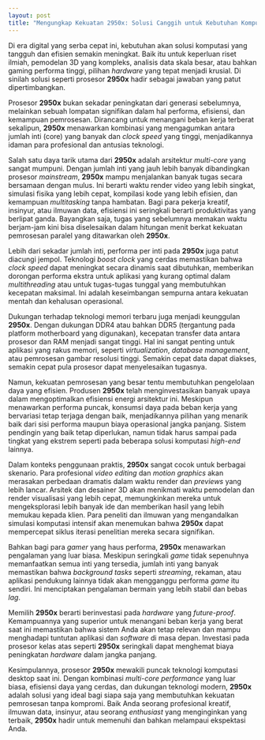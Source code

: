```yaml
---
layout: post
title: "Mengungkap Kekuatan 2950x: Solusi Canggih untuk Kebutuhan Komputasi Anda"
---
```


Di era digital yang serba cepat ini, kebutuhan akan solusi komputasi yang tangguh dan efisien semakin meningkat. Baik itu untuk keperluan riset ilmiah, pemodelan 3D yang kompleks, analisis data skala besar, atau bahkan gaming performa tinggi, pilihan *hardware* yang tepat menjadi krusial. Di sinilah solusi seperti prosesor **2950x** hadir sebagai jawaban yang patut dipertimbangkan.

Prosesor **2950x** bukan sekadar peningkatan dari generasi sebelumnya, melainkan sebuah lompatan signifikan dalam hal performa, efisiensi, dan kemampuan pemrosesan. Dirancang untuk menangani beban kerja terberat sekalipun, **2950x** menawarkan kombinasi yang mengagumkan antara jumlah inti (core) yang banyak dan *clock speed* yang tinggi, menjadikannya idaman para profesional dan antusias teknologi.

Salah satu daya tarik utama dari **2950x** adalah arsitektur *multi-core* yang sangat mumpuni. Dengan jumlah inti yang jauh lebih banyak dibandingkan prosesor *mainstream*, **2950x** mampu menjalankan banyak tugas secara bersamaan dengan mulus. Ini berarti waktu render video yang lebih singkat, simulasi fisika yang lebih cepat, kompilasi kode yang lebih efisien, dan kemampuan *multitasking* tanpa hambatan. Bagi para pekerja kreatif, insinyur, atau ilmuwan data, efisiensi ini seringkali berarti produktivitas yang berlipat ganda. Bayangkan saja, tugas yang sebelumnya memakan waktu berjam-jam kini bisa diselesaikan dalam hitungan menit berkat kekuatan pemrosesan paralel yang ditawarkan oleh **2950x**.

Lebih dari sekadar jumlah inti, performa per inti pada **2950x** juga patut diacungi jempol. Teknologi *boost clock* yang cerdas memastikan bahwa *clock speed* dapat meningkat secara dinamis saat dibutuhkan, memberikan dorongan performa ekstra untuk aplikasi yang kurang optimal dalam *multithreading* atau untuk tugas-tugas tunggal yang membutuhkan kecepatan maksimal. Ini adalah keseimbangan sempurna antara kekuatan mentah dan kehalusan operasional.

Dukungan terhadap teknologi memori terbaru juga menjadi keunggulan **2950x**. Dengan dukungan DDR4 atau bahkan DDR5 (tergantung pada platform motherboard yang digunakan), kecepatan transfer data antara prosesor dan RAM menjadi sangat tinggi. Hal ini sangat penting untuk aplikasi yang rakus memori, seperti *virtualization*, *database management*, atau pemrosesan gambar resolusi tinggi. Semakin cepat data dapat diakses, semakin cepat pula prosesor dapat menyelesaikan tugasnya.

Namun, kekuatan pemrosesan yang besar tentu membutuhkan pengelolaan daya yang efisien. Produsen **2950x** telah menginvestasikan banyak upaya dalam mengoptimalkan efisiensi energi arsitektur ini. Meskipun menawarkan performa puncak, konsumsi daya pada beban kerja yang bervariasi tetap terjaga dengan baik, menjadikannya pilihan yang menarik baik dari sisi performa maupun biaya operasional jangka panjang. Sistem pendingin yang baik tetap diperlukan, namun tidak harus sampai pada tingkat yang ekstrem seperti pada beberapa solusi komputasi *high-end* lainnya.

Dalam konteks penggunaan praktis, **2950x** sangat cocok untuk berbagai skenario. Para profesional *video editing* dan *motion graphics* akan merasakan perbedaan dramatis dalam waktu render dan *previews* yang lebih lancar. Arsitek dan desainer 3D akan menikmati waktu pemodelan dan render visualisasi yang lebih cepat, memungkinkan mereka untuk mengeksplorasi lebih banyak ide dan memberikan hasil yang lebih memukau kepada klien. Para peneliti dan ilmuwan yang mengandalkan simulasi komputasi intensif akan menemukan bahwa **2950x** dapat mempercepat siklus iterasi penelitian mereka secara signifikan.

Bahkan bagi para *gamer* yang haus performa, **2950x** menawarkan pengalaman yang luar biasa. Meskipun seringkali *game* tidak sepenuhnya memanfaatkan semua inti yang tersedia, jumlah inti yang banyak memastikan bahwa *background tasks* seperti *streaming*, rekaman, atau aplikasi pendukung lainnya tidak akan mengganggu performa *game* itu sendiri. Ini menciptakan pengalaman bermain yang lebih stabil dan bebas *lag*.

Memilih **2950x** berarti berinvestasi pada *hardware* yang *future-proof*. Kemampuannya yang superior untuk menangani beban kerja yang berat saat ini memastikan bahwa sistem Anda akan tetap relevan dan mampu menghadapi tuntutan aplikasi dan *software* di masa depan. Investasi pada prosesor kelas atas seperti **2950x** seringkali dapat menghemat biaya peningkatan *hardware* dalam jangka panjang.

Kesimpulannya, prosesor **2950x** mewakili puncak teknologi komputasi desktop saat ini. Dengan kombinasi *multi-core performance* yang luar biasa, efisiensi daya yang cerdas, dan dukungan teknologi modern, **2950x** adalah solusi yang ideal bagi siapa saja yang membutuhkan kekuatan pemrosesan tanpa kompromi. Baik Anda seorang profesional kreatif, ilmuwan data, insinyur, atau seorang *enthusiast* yang menginginkan yang terbaik, **2950x** hadir untuk memenuhi dan bahkan melampaui ekspektasi Anda.
